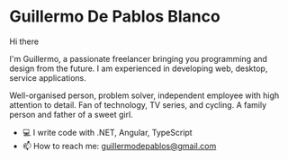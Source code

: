 # Guillermo De Pablos Blanco

Hi there

I'm Guillermo, a passionate freelancer bringing you programming and design from the future. I am experienced in developing web, desktop, service applications.

Well-organised person, problem solver, independent employee with high attention to detail. Fan of technology, TV series, and cycling. A family person and father of a sweet girl.

- 💻 I write code with .NET, Angular, TypeScript
- 📫 How to reach me: guillermodepablos@gmail.com

